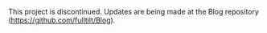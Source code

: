 This project is discontinued. Updates are being made at the Blog repository (https://github.com/fulltilt/Blog).

